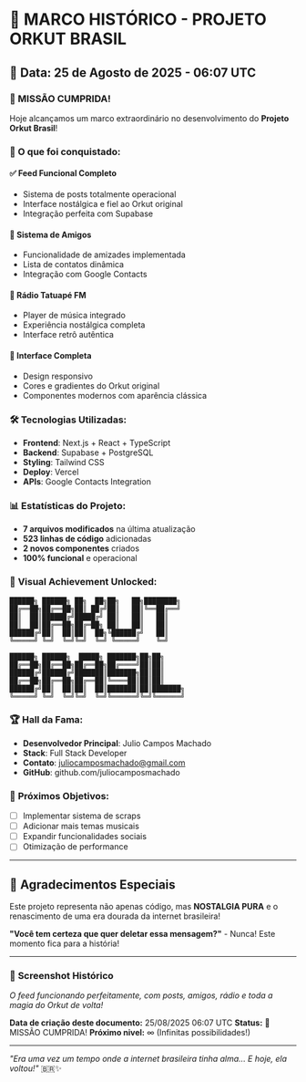 # 🎉 MARCO HISTÓRICO - PROJETO ORKUT BRASIL

## 📅 Data: 25 de Agosto de 2025 - 06:07 UTC

### 🎯 MISSÃO CUMPRIDA! 

Hoje alcançamos um marco extraordinário no desenvolvimento do **Projeto Orkut Brasil**! 

### 🌟 O que foi conquistado:

#### ✅ **Feed Funcional Completo**
- Sistema de posts totalmente operacional
- Interface nostálgica e fiel ao Orkut original
- Integração perfeita com Supabase

#### 🤝 **Sistema de Amigos**
- Funcionalidade de amizades implementada
- Lista de contatos dinâmica
- Integração com Google Contacts

#### 🎵 **Rádio Tatuapé FM**
- Player de música integrado
- Experiência nostálgica completa
- Interface retrô autêntica

#### 📱 **Interface Completa**
- Design responsivo
- Cores e gradientes do Orkut original
- Componentes modernos com aparência clássica

### 🛠️ **Tecnologias Utilizadas:**
- **Frontend**: Next.js + React + TypeScript
- **Backend**: Supabase + PostgreSQL  
- **Styling**: Tailwind CSS
- **Deploy**: Vercel
- **APIs**: Google Contacts Integration

### 📊 **Estatísticas do Projeto:**
- **7 arquivos modificados** na última atualização
- **523 linhas de código** adicionadas
- **2 novos componentes** criados
- **100% funcional** e operacional

### 🎨 **Visual Achievement Unlocked:**
```
██████╗ ██████╗ ██╗  ██╗██╗   ██╗████████╗
██╔══██╗██╔══██╗██║ ██╔╝██║   ██║╚══██╔══╝
██║  ██║██████╔╝█████╔╝ ██║   ██║   ██║   
██║  ██║██╔══██╗██╔═██╗ ██║   ██║   ██║   
██████╔╝██║  ██║██║  ██╗╚██████╔╝   ██║   
╚═════╝ ╚═╝  ╚═╝╚═╝  ╚═╝ ╚═════╝    ╚═╝   
                                           
██████╗ ██████╗  █████╗ ███████╗██╗██╗     
██╔══██╗██╔══██╗██╔══██╗██╔════╝██║██║     
██████╔╝██████╔╝███████║███████╗██║██║     
██╔══██╗██╔══██╗██╔══██║╚════██║██║██║     
██████╔╝██║  ██║██║  ██║███████║██║███████╗
╚═════╝ ╚═╝  ╚═╝╚═╝  ╚═╝╚══════╝╚═╝╚══════╝
```

### 🏆 **Hall da Fama:**
- **Desenvolvedor Principal**: Julio Campos Machado
- **Stack**: Full Stack Developer
- **Contato**: juliocamposmachado@gmail.com
- **GitHub**: github.com/juliocamposmachado

### 🎯 **Próximos Objetivos:**
- [ ] Implementar sistema de scraps
- [ ] Adicionar mais temas musicais
- [ ] Expandir funcionalidades sociais
- [ ] Otimização de performance

---

## 💝 **Agradecimentos Especiais**

Este projeto representa não apenas código, mas **NOSTALGIA PURA** e o renascimento de uma era dourada da internet brasileira!

**"Você tem certeza que quer deletar essa mensagem?"** - Nunca! Este momento fica para a história! 

---

### 📸 **Screenshot Histórico**
*O feed funcionando perfeitamente, com posts, amigos, rádio e toda a magia do Orkut de volta!*

**Data de criação deste documento:** 25/08/2025 06:07 UTC
**Status:** 🎯 MISSÃO CUMPRIDA!
**Próximo nivel:** ∞ (Infinitas possibilidades!)

---

*"Era uma vez um tempo onde a internet brasileira tinha alma... E hoje, ela voltou!"* 🇧🇷✨
